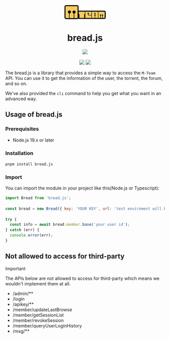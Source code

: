 <p align="center">
  <img src="https://github.com/danielsss/bread/blob/main/docs/images/logo.png">
</p>
<h1 align="center">bread.js</h1>

<p align="center">
  <a href="https://www.typescriptlang.org/" target="_blank"><img src="https://forthebadge.com/images/badges/made-with-typescript.svg"></a>
</p>

<p align="center">
  <a href="https://www.npmjs.com/package/bread.js" target="_blank"><img src="https://img.shields.io/npm/v/bread.js?style=for-the-badge"></a>
  <a href="https://www.npmjs.com/package/bread.js" target="_blank"><img src="https://img.shields.io/npm/dt/bread.js?style=for-the-badge"></a>
</p>


The bread.js is a library that provides a simple way to access the `M-Team` API.
You can use it to get the information of the user, the torrent, the forum, and so on.


We've also provided the `cli` command to help you get what you want in an advanced way.


## Usage of bread.js



### Prerequisites

- Node.js 19.x or later

### Installation

```bash
pnpm install bread.js
```

### Import

You can import the module in your project like this(Node.js or Typescript):

```javascript
import Bread from 'bread.js';

const bread = new Bread({ key: 'YOUR KEY', url: 'test enviroment will be used in default' });

try {
  const info = await bread.member.base('your user id');
} catch (err) {
  console.error(err);
}
```



## Not allowed to access for third-party

> [!IMPORTANT]
> The APIs below are not allowed to access for third-party which means we wouldn't implement them at all.

- /admin/**
- /login
- /apikey/**
- /member/updateLastBrowse
- /member/getSessionList
- /member/revokeSession
- /member/queryUserLoginHistory
- /msg/**
